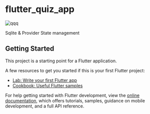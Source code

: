 # flutter_quiz_app

![qqq](https://github.com/ahmedjarad0/flutter_azkar_app/assets/113943692/07cbcdc8-d419-4390-893b-5df50896c05b)


Sqlite & Provider State management

## Getting Started

This project is a starting point for a Flutter application.

A few resources to get you started if this is your first Flutter project:

- [Lab: Write your first Flutter app](https://docs.flutter.dev/get-started/codelab)
- [Cookbook: Useful Flutter samples](https://docs.flutter.dev/cookbook)

For help getting started with Flutter development, view the
[online documentation](https://docs.flutter.dev/), which offers tutorials,
samples, guidance on mobile development, and a full API reference.
